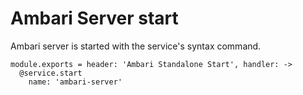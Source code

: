 
# Ambari Server start

Ambari server is started with the service's syntax command.

    module.exports = header: 'Ambari Standalone Start', handler: ->
      @service.start
        name: 'ambari-server'
